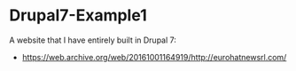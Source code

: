 # Drupal7-Example1
A website that I have entirely built in Drupal 7:
 - https://web.archive.org/web/20161001164919/http://eurohatnewsrl.com/
